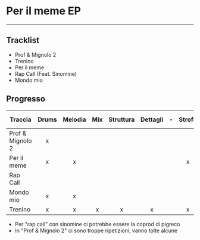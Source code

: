 # Per il meme EP
---
## Tracklist
- Prof & Mignolo 2
- Trenino
- Per il meme
- Rap Call (Feat. Sinomine)
- Mondo mio

## Progresso
| Traccia          | Drums | Melodia | Mix | Struttura | Dettagli |  -  | Strofe | Ritornelli | Voci complete | Master |
| ---------------- |:-----:|:-------:|:---:|:---------:|:--------:|:---:|:------:|:----------:|:-------------:| ------ |
| Prof & Mignolo 2 |   x   |         |     |           |          |     |        |            |               |        |
| Per il meme      |   x   |    x    |     |           |          |     |   x    |     x      |               |        |
| Rap Call         |       |         |     |           |          |     |        |            |               |        |
| Mondo mio        |   x   |    x    |     |           |          |     |        |     x      |               |        |
| Trenino          |   x   |    x    |  x  |     x     |    x     |     |   x    |     x      |       x       |        |

- Per "rap call" con sinomine ci potrebbe essere la coprod di pigreco
- In "Prof & Mignolo 2" ci sono troppe ripetizioni, vanno tolte alcune